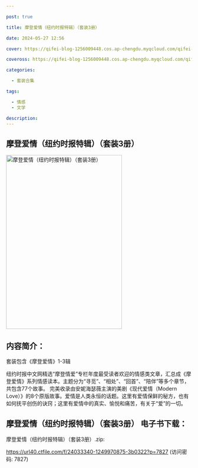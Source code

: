 ```yaml
---

post: true

title: 摩登爱情（纽约时报特辑）（套装3册）

date: 2024-05-27 12:56

cover: https://qifei-blog-1256009448.cos.ap-chengdu.myqcloud.com/qifei-blog/65fff54d9f345e8d031e6f2c.jpg

coveross: https://qifei-blog-1256009448.cos.ap-chengdu.myqcloud.com/qifei-blog/65fff54d9f345e8d031e6f2c.jpg

categories:

  - 套装合集

tags:

  - 情感
  - 文学

description:
---
```


## 摩登爱情（纽约时报特辑）（套装3册）
<img alt="摩登爱情（纽约时报特辑）（套装3册） " class="aligncenter loaded" data-was-processed="true" decoding="async" fetchpriority="high" height="471" src="https://qifei-blog-1256009448.cos.ap-chengdu.myqcloud.com/qifei-blog/65fff54d9f345e8d031e6f2c.jpg" style="cursor: zoom-in;" width="314"/>

## 内容简介：

套装包含《摩登爱情》1-3辑<br/>

纽约时报中文网精选“摩登情爱”专栏年度最受读者欢迎的情感类文章，汇总成《摩登爱情》系列情感读本。主题分为“寻觅”、“相处”、“回首”、“陪伴”等多个章节，共包含77个故事。 完美收录由安妮海瑟薇主演的美剧《现代爱情（Modern Love）》的8个原版故事。爱情是人类永恒的话题。这里有爱情保鲜的秘方，也有如何抚平创伤的诀窍；这里有爱情中的真实、愉悦和痛苦，有关于“爱”的一切。

## 摩登爱情（纽约时报特辑）（套装3册） 电子书下载：



摩登爱情（纽约时报特辑）（套装3册）.zip: 

https://url40.ctfile.com/f/24033340-1249970875-3b0322?p=7827 (访问密码: 7827)
